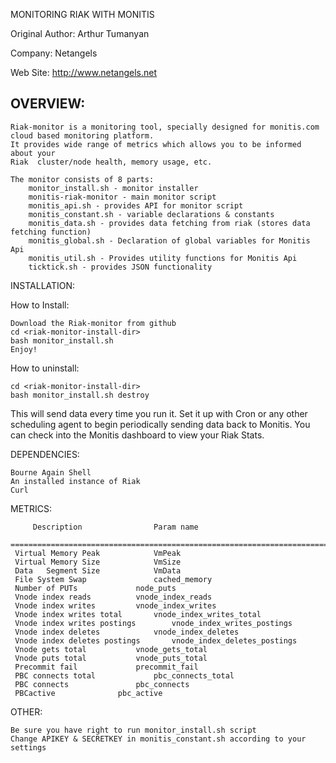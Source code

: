 MONITORING RIAK WITH MONITIS

Original Author: Arthur Tumanyan

Company: Netangels

Web Site: http://www.netangels.net

OVERVIEW:
---------
	Riak-monitor is a monitoring tool, specially designed for monitis.com cloud based monitoring platform.
	It provides wide range of metrics which allows you to be informed about your 
	Riak  cluster/node health, memory usage, etc.
	
	The monitor consists of 8 parts:
		monitor_install.sh - monitor installer
		monitis-riak-monitor - main monitor script
		monitis_api.sh - provides API for monitor script
		monitis_constant.sh - variable declarations & constants
		monitis_data.sh - provides data fetching from riak (stores data fetching function)
		monitis_global.sh - Declaration of global variables for Monitis Api
		monitis_util.sh - Provides utility functions for Monitis Api
		ticktick.sh - provides JSON functionality

INSTALLATION:

How to Install:
	
	Download the Riak-monitor from github
	cd <riak-monitor-install-dir>
	bash monitor_install.sh
	Enjoy!
	
How to uninstall:

	cd <riak-monitor-install-dir>
	bash monitor_install.sh destroy   


This will send data every time you run it.  Set it up with Cron or any other
scheduling agent to begin periodically sending data back to Monitis.  You can 
check into the Monitis dashboard to view your Riak Stats.


DEPENDENCIES:

	Bourne Again Shell
	An installed instance of Riak
	Curl
METRICS:
	
         Description				Param name
	 ===============================================================================================
	 Virtual Memory Peak 			VmPeak 
	 Virtual Memory Size 			VmSize
	 Data	Segment Size 			VmData
	 File System Swap   			cached_memory
	 Number of PUTs				node_puts
	 Vnode index reads			vnode_index_reads
	 Vnode index writes			vnode_index_writes
	 Vnode index writes total		vnode_index_writes_total
	 Vnode index writes postings		vnode_index_writes_postings
	 Vnode index deletes			vnode_index_deletes
	 Vnode index deletes postings		vnode_index_deletes_postings
	 Vnode gets total			vnode_gets_total
 	 Vnode puts total			vnode_puts_total
	 Precommit fail				precommit_fail
	 PBC connects total 			pbc_connects_total
	 PBC connects 				pbc_connects
	 PBCactive				pbc_active
	
OTHER:

	Be sure you have right to run monitor_install.sh script
	Change APIKEY & SECRETKEY in monitis_constant.sh according to your settings
